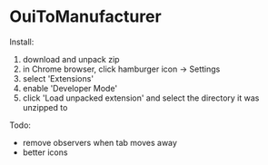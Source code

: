 # OuiToManufacturer

Install:

1. download and unpack zip
1. in Chrome browser, click hamburger icon -> Settings
1. select 'Extensions'
1. enable 'Developer Mode'
1. click 'Load unpacked extension' and select the directory it was unzipped to

Todo:
  * remove observers when tab moves away
  * better icons

